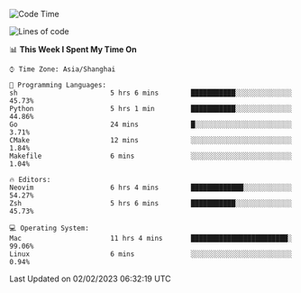 <!--START_SECTION:waka-->
![Code Time](http://img.shields.io/badge/Code%20Time-1%2C123%20hrs%2037%20mins-blue)

![Lines of code](https://img.shields.io/badge/From%20Hello%20World%20I%27ve%20Written-24%20Thousand%20lines%20of%20code-blue)

📊 **This Week I Spent My Time On** 

```text
⌚︎ Time Zone: Asia/Shanghai

💬 Programming Languages: 
sh                       5 hrs 6 mins        ███████████░░░░░░░░░░░░░░   45.73% 
Python                   5 hrs 1 min         ███████████░░░░░░░░░░░░░░   44.86% 
Go                       24 mins             █░░░░░░░░░░░░░░░░░░░░░░░░   3.71% 
CMake                    12 mins             ░░░░░░░░░░░░░░░░░░░░░░░░░   1.84% 
Makefile                 6 mins              ░░░░░░░░░░░░░░░░░░░░░░░░░   1.04%

🔥 Editors: 
Neovim                   6 hrs 4 mins        █████████████░░░░░░░░░░░░   54.27% 
Zsh                      5 hrs 6 mins        ███████████░░░░░░░░░░░░░░   45.73%

💻 Operating System: 
Mac                      11 hrs 4 mins       ████████████████████████░   99.06% 
Linux                    6 mins              ░░░░░░░░░░░░░░░░░░░░░░░░░   0.94%

```


 Last Updated on 02/02/2023 06:32:19 UTC
<!--END_SECTION:waka-->
